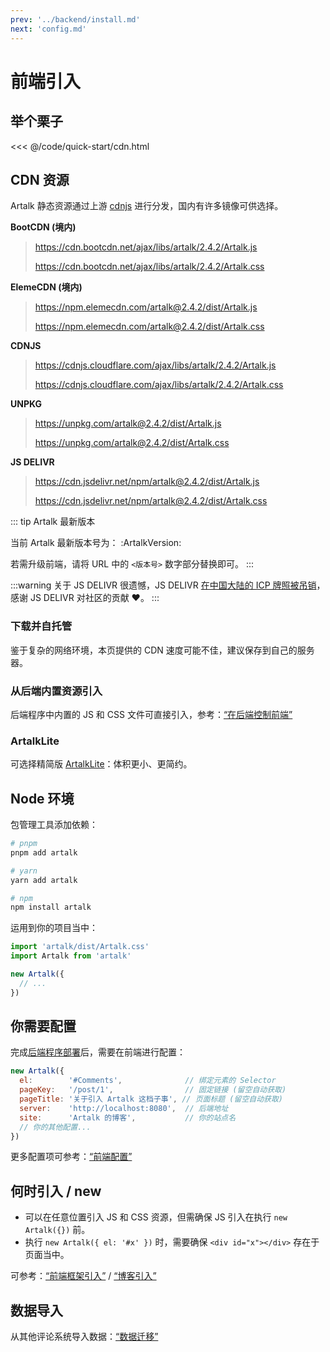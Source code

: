 ```yaml
---
prev: '../backend/install.md'
next: 'config.md'
---
```


# 前端引入

## 举个栗子

<<< @/code/quick-start/cdn.html

## CDN 资源

Artalk 静态资源通过上游 [cdnjs](https://cdnjs.com/) 进行分发，国内有许多镜像可供选择。

**BootCDN (境内)**

> https://cdn.bootcdn.net/ajax/libs/artalk/2.4.2/Artalk.js
>
> https://cdn.bootcdn.net/ajax/libs/artalk/2.4.2/Artalk.css


**ElemeCDN (境内)**

> https://npm.elemecdn.com/artalk@2.4.2/dist/Artalk.js
>
> https://npm.elemecdn.com/artalk@2.4.2/dist/Artalk.css

**CDNJS**

> https://cdnjs.cloudflare.com/ajax/libs/artalk/2.4.2/Artalk.js
>
> https://cdnjs.cloudflare.com/ajax/libs/artalk/2.4.2/Artalk.css

**UNPKG**

> https://unpkg.com/artalk@2.4.2/dist/Artalk.js
> 
> https://unpkg.com/artalk@2.4.2/dist/Artalk.css

**JS DELIVR**

> https://cdn.jsdelivr.net/npm/artalk@2.4.2/dist/Artalk.js
> 
> https://cdn.jsdelivr.net/npm/artalk@2.4.2/dist/Artalk.css

::: tip Artalk 最新版本

当前 Artalk 最新版本号为： :ArtalkVersion:

若需升级前端，请将 URL 中的 `<版本号>` 数字部分替换即可。
:::

:::warning 关于 JS DELIVR
很遗憾，JS DELIVR [在中国大陆的 ICP 牌照被吊销](https://github.com/jsdelivr/jsdelivr/issues/18348#issuecomment-997777996)，感谢 JS DELIVR 对社区的贡献 :heart:。
:::

### 下载并自托管

鉴于复杂的网络环境，本页提供的 CDN 速度可能不佳，建议保存到自己的服务器。

### 从后端内置资源引入

后端程序中内置的 JS 和 CSS 文件可直接引入，参考：[“在后端控制前端”](/guide/backend/fe-control)

### ArtalkLite

可选择精简版 [ArtalkLite](./artalk-lite.md)：体积更小、更简约。

## Node 环境

包管理工具添加依赖：

```bash
# pnpm
pnpm add artalk

# yarn
yarn add artalk

# npm
npm install artalk
```

运用到你的项目当中：

```js
import 'artalk/dist/Artalk.css'
import Artalk from 'artalk'

new Artalk({
  // ...
})
```

## 你需要配置

完成[后端程序部署](../backend/install.md)后，需要在前端进行配置：

```js
new Artalk({
  el:        '#Comments',              // 绑定元素的 Selector
  pageKey:   '/post/1',                // 固定链接 (留空自动获取)
  pageTitle: '关于引入 Artalk 这档子事', // 页面标题 (留空自动获取)
  server:    'http://localhost:8080',  // 后端地址
  site:      'Artalk 的博客',           // 你的站点名
  // 你的其他配置...
})
```

更多配置项可参考：[“前端配置”](./config.md)

## 何时引入 / new

- 可以在任意位置引入 JS 和 CSS 资源，但需确保 JS 引入在执行 `new Artalk({})` 前。
- 执行 `new Artalk({ el: '#x' })` 时，需要确保 `<div id="x"></div>` 存在于页面当中。

可参考：[“前端框架引入”](./import-framework.md) / [“博客引入”](./import-blog.md)

## 数据导入

从其他评论系统导入数据：[“数据迁移”](../transfer.md)
